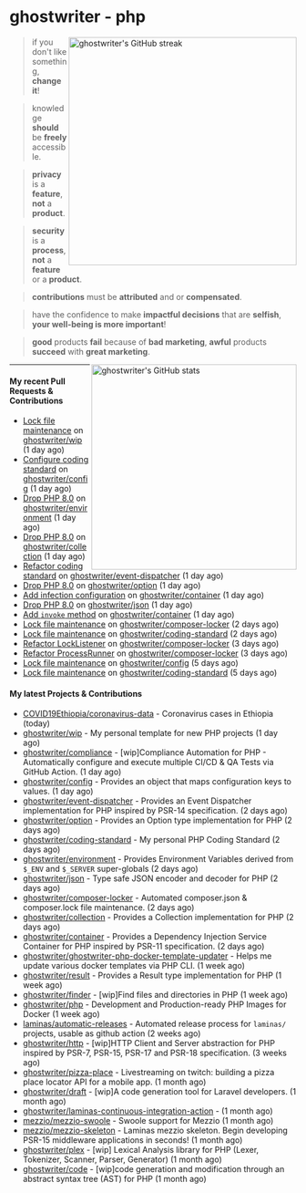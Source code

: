 # ghostwriter - php

<img alt="ghostwriter's GitHub streak" width="400px" align="right" src="https://github-readme-streak-stats.herokuapp.com/?cache_seconds=1800&user=ghostwriter">

> if you don't like something, **change it**!

> knowledge **should** be **freely** accessible.

> **privacy** is a **feature**, **not** a **product**.

> **security** is a **process**, **not** a **feature** or a **product**.

> **contributions** must be **attributed** and or **compensated**.

> have the confidence to make **impactful decisions** that are **selfish**, **your well-being is more important**!

> **good** products **fail** because of **bad marketing**, **awful** products **succeed** with **great marketing**.

<img alt="ghostwriter's GitHub stats" width="360px" align="right" src="https://github-readme-stats.vercel.app/api?cache_seconds=1800&username=ghostwriter&show_icons=true&count_private=true&hide_title=true&hide_rank=true&icon_color=333">

---

#### My recent Pull Requests & Contributions

- [Lock file maintenance](https://github.com/ghostwriter/wip/pull/30) on [ghostwriter/wip](https://github.com/ghostwriter/wip) (1 day ago)
- [Configure coding standard](https://github.com/ghostwriter/config/pull/6) on [ghostwriter/config](https://github.com/ghostwriter/config) (1 day ago)
- [Drop PHP 8.0](https://github.com/ghostwriter/environment/pull/13) on [ghostwriter/environment](https://github.com/ghostwriter/environment) (1 day ago)
- [Drop PHP 8.0](https://github.com/ghostwriter/collection/pull/11) on [ghostwriter/collection](https://github.com/ghostwriter/collection) (1 day ago)
- [Refactor coding standard](https://github.com/ghostwriter/event-dispatcher/pull/15) on [ghostwriter/event-dispatcher](https://github.com/ghostwriter/event-dispatcher) (1 day ago)
- [Drop PHP 8.0](https://github.com/ghostwriter/option/pull/25) on [ghostwriter/option](https://github.com/ghostwriter/option) (1 day ago)
- [Add infection configuration](https://github.com/ghostwriter/container/pull/17) on [ghostwriter/container](https://github.com/ghostwriter/container) (1 day ago)
- [Drop PHP 8.0](https://github.com/ghostwriter/json/pull/13) on [ghostwriter/json](https://github.com/ghostwriter/json) (1 day ago)
- [Add `invoke` method](https://github.com/ghostwriter/container/pull/16) on [ghostwriter/container](https://github.com/ghostwriter/container) (1 day ago)
- [Lock file maintenance](https://github.com/ghostwriter/composer-locker/pull/5) on [ghostwriter/composer-locker](https://github.com/ghostwriter/composer-locker) (2 days ago)
- [Lock file maintenance](https://github.com/ghostwriter/coding-standard/pull/4) on [ghostwriter/coding-standard](https://github.com/ghostwriter/coding-standard) (2 days ago)
- [Refactor LockListener](https://github.com/ghostwriter/composer-locker/pull/4) on [ghostwriter/composer-locker](https://github.com/ghostwriter/composer-locker) (3 days ago)
- [Refactor ProcessRunner](https://github.com/ghostwriter/composer-locker/pull/3) on [ghostwriter/composer-locker](https://github.com/ghostwriter/composer-locker) (3 days ago)
- [Lock file maintenance](https://github.com/ghostwriter/config/pull/5) on [ghostwriter/config](https://github.com/ghostwriter/config) (5 days ago)
- [Lock file maintenance](https://github.com/ghostwriter/coding-standard/pull/3) on [ghostwriter/coding-standard](https://github.com/ghostwriter/coding-standard) (5 days ago)

#### My latest Projects & Contributions

- [COVID19Ethiopia/coronavirus-data](https://github.com/COVID19Ethiopia/coronavirus-data) - Coronavirus cases in Ethiopia (today)
- [ghostwriter/wip](https://github.com/ghostwriter/wip) - My personal template for new PHP projects (1 day ago)
- [ghostwriter/compliance](https://github.com/ghostwriter/compliance) - [wip]Compliance Automation for PHP - Automatically configure and execute multiple CI/CD &amp; QA Tests via GitHub Action. (1 day ago)
- [ghostwriter/config](https://github.com/ghostwriter/config) - Provides an object that maps configuration keys to values. (1 day ago)
- [ghostwriter/event-dispatcher](https://github.com/ghostwriter/event-dispatcher) - Provides an Event Dispatcher implementation for PHP inspired by PSR-14 specification. (2 days ago)
- [ghostwriter/option](https://github.com/ghostwriter/option) - Provides an Option type implementation for PHP (2 days ago)
- [ghostwriter/coding-standard](https://github.com/ghostwriter/coding-standard) - My personal PHP Coding Standard (2 days ago)
- [ghostwriter/environment](https://github.com/ghostwriter/environment) - Provides Environment Variables derived from `$_ENV` and `$_SERVER` super-globals (2 days ago)
- [ghostwriter/json](https://github.com/ghostwriter/json) - Type safe JSON encoder and decoder for PHP (2 days ago)
- [ghostwriter/composer-locker](https://github.com/ghostwriter/composer-locker) - Automated composer.json &amp; composer.lock file maintenance. (2 days ago)
- [ghostwriter/collection](https://github.com/ghostwriter/collection) - Provides a Collection implementation for PHP (2 days ago)
- [ghostwriter/container](https://github.com/ghostwriter/container) - Provides a Dependency Injection Service Container for PHP inspired by PSR-11 specification. (2 days ago)
- [ghostwriter/ghostwriter-php-docker-template-updater](https://github.com/ghostwriter/ghostwriter-php-docker-template-updater) - Helps me update various docker templates via PHP CLI. (1 week ago)
- [ghostwriter/result](https://github.com/ghostwriter/result) - Provides a Result type implementation for PHP (1 week ago)
- [ghostwriter/finder](https://github.com/ghostwriter/finder) - [wip]Find files and directories in PHP (1 week ago)
- [ghostwriter/php](https://github.com/ghostwriter/php) - Development and Production-ready PHP Images for Docker (1 week ago)
- [laminas/automatic-releases](https://github.com/laminas/automatic-releases) - Automated release process for `laminas/` projects, usable as github action (2 weeks ago)
- [ghostwriter/http](https://github.com/ghostwriter/http) - [wip]HTTP Client and Server abstraction for PHP inspired by PSR-7, PSR-15, PSR-17 and PSR-18 specification. (3 weeks ago)
- [ghostwriter/pizza-place](https://github.com/ghostwriter/pizza-place) - Livestreaming on twitch: building a pizza place locator API for a mobile app. (1 month ago)
- [ghostwriter/draft](https://github.com/ghostwriter/draft) - [wip]A code generation tool for Laravel developers. (1 month ago)
- [ghostwriter/laminas-continuous-integration-action](https://github.com/ghostwriter/laminas-continuous-integration-action) -  (1 month ago)
- [mezzio/mezzio-swoole](https://github.com/mezzio/mezzio-swoole) - Swoole support for Mezzio (1 month ago)
- [mezzio/mezzio-skeleton](https://github.com/mezzio/mezzio-skeleton) - Laminas mezzio skeleton. Begin developing PSR-15 middleware applications in seconds! (1 month ago)
- [ghostwriter/plex](https://github.com/ghostwriter/plex) - [wip] Lexical Analysis library for PHP (Lexer, Tokenizer, Scanner, Parser, Generator) (1 month ago)
- [ghostwriter/code](https://github.com/ghostwriter/code) - [wip]code generation and modification through an abstract syntax tree (AST) for PHP (1 month ago)
